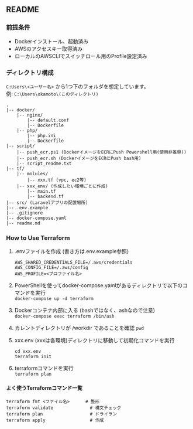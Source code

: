 ## README
### 前提条件
- Dockerインストール、起動済み
- AWSのアクセスキー取得済み
- ローカルのAWSCLIでスイッチロール用のProfile設定済み

### ディレクトリ構成
```C:Users\<ユーザー名>``` から1つ下のフォルダを想定しています。  
例: ```C:\Users\okamoto\(このディレクトリ)```
```
.
|-- docker/
    |-- nginx/
        |-- default.conf
        |-- Dockerfile
    |-- php/
        |-- php.ini
        |-- Dockerfile
|-- script/
    |-- push_ecr.ps1 (DockerイメージをECRにPush Powershell用(使用非推奨))
    |-- push_ecr.sh (DockerイメージをECRにPush bash用)
    |-- script_readme.txt
|-- tf/
    |-- molules/
        |-- xxx.tf (vpc, ec2等)
    |-- xxx_env/ (作成したい環境ごとに作成)
        |-- main.tf
        |-- backend.tf
|-- src/ (Laravelアプリの配置場所)
|-- .env.example
|-- .gitignore
|-- docker-compose.yaml
|-- readme.md
```

### How to Use Terraform
1. .envファイルを作成 (書き方は.env.example参照)  
    ```.env
    AWS_SHARED_CREDENTIALS_FILE=/.aws/credentials
    AWS_CONFIG_FILE=/.aws/config
    AWS_PROFILE=<プロファイル名>
    ```
2. PowerShellを使ってdocker-compose.yamlがあるディレクトリで以下のコマンドを実行  
    ``docker-compose up -d terraform``

3. Dockerコンテナ内部に入る (bashではなく、ashなので注意)  
    ``docker-compose exec terraform /bin/ash``

4. カレントディレクトリが /workdir であることを確認
    ``pwd``

5. xxx.env (xxxは各環境)ディレクトリに移動して初期化コマンドを実行  
    ```
    cd xxx.env
    terraform init
    ```

6. terraformコマンドを実行  
    ``terraform plan``


#### よく使うTerraformコマンド一覧
```
terraform fmt <ファイル名>      # 整形
terraform validate              # 構文チェック
terraform plan                  # ドライラン
terraform apply                 # 作成
```
